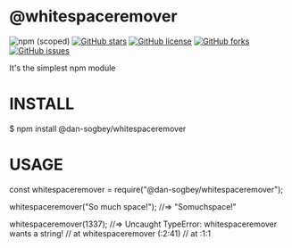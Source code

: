 # @whitespaceremover

![npm (scoped)](https://img.shields.io/npm/v/@dan-sogbey/whitespaceremover)
[![GitHub stars](https://img.shields.io/github/stars/Daniel-Sogbey/whitespaceremover)](https://github.com/Daniel-Sogbey/whitespaceremover/stargazers)
[![GitHub license](https://img.shields.io/github/license/Daniel-Sogbey/whitespaceremover)](https://github.com/Daniel-Sogbey/whitespaceremover)
[![GitHub forks](https://img.shields.io/github/forks/Daniel-Sogbey/whitespaceremover)](https://github.com/Daniel-Sogbey/whitespaceremover/network)
[![GitHub issues](https://img.shields.io/github/issues/Daniel-Sogbey/whitespaceremover)](https://github.com/Daniel-Sogbey/whitespaceremover/issues)

It's the simplest npm module

<h1>INSTALL</h1>

\$ npm install @dan-sogbey/whitespaceremover

<h1>USAGE</h1>
const whitespaceremover = require("@dan-sogbey/whitespaceremover");

whitespaceremover("So much space!");
//=> "Somuchspace!"

whitespaceremover(1337);
//=> Uncaught TypeError: whitespaceremover wants a string!
// at whitespaceremover (<anonymous>:2:41)
// at <anonymous>:1:1
